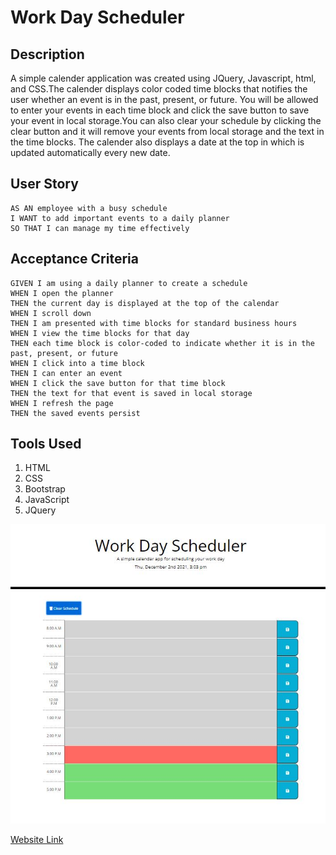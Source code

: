 # Work Day Scheduler

## Description

A simple calender application was created using JQuery, Javascript, html, and CSS.The calender displays color coded time blocks that notifies the user whether an event is in the past, present, or future. You will be allowed to enter your events in each time block and click the save button to save your event in local storage.You can also clear your schedule by clicking the clear button and it will remove your events from local storage and the text in the time blocks. The calender also displays a date at the top in which is updated automatically every new date.

## User Story 
```
AS AN employee with a busy schedule
I WANT to add important events to a daily planner
SO THAT I can manage my time effectively
```

## Acceptance Criteria
```
GIVEN I am using a daily planner to create a schedule
WHEN I open the planner
THEN the current day is displayed at the top of the calendar
WHEN I scroll down
THEN I am presented with time blocks for standard business hours
WHEN I view the time blocks for that day
THEN each time block is color-coded to indicate whether it is in the past, present, or future
WHEN I click into a time block
THEN I can enter an event
WHEN I click the save button for that time block
THEN the text for that event is saved in local storage
WHEN I refresh the page
THEN the saved events persist
```

## Tools Used
1. HTML
2. CSS
3. Bootstrap
4. JavaScript
5. JQuery


![Project Image](./assets/images/schedule.JPG)

[Website Link](https://trrgomez.github.io/Work-Day-Scheduler/)
